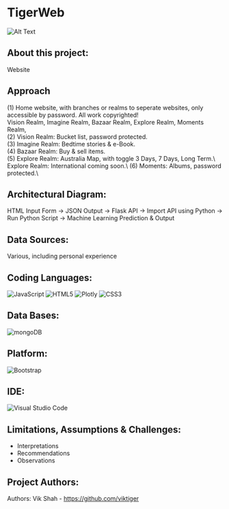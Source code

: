 # TigerWeb

![Alt Text](https://media.giphy.com/media/fp0MsYYaQQtQtCJXxr/giphy.gif)

## About this project:
Website

## Approach
(1) Home website, with branches or realms to seperate websites, only accessible by password. All work copyrighted!\
Vision Realm, Imagine Realm, Bazaar Realm, Explore Realm, Moments Realm,\
(2) Vision Realm: Bucket list, password protected.\
(3) Imagine Realm: Bedtime stories & e-Book.\
(4) Bazaar Realm: Buy & sell items.\
(5) Explore Realm: Australia Map, with toggle 3 Days, 7 Days, Long Term.\ 
Explore Realm: International coming soon.\ 
(6) Moments: Albums, password protected.\ 

## **Architectural Diagram:**
HTML Input Form → JSON Output → Flask API → Import API using Python → Run Python Script → Machine Learning Prediction & Output

## **Data Sources:**
Various, including personal experience



## **Coding Languages:**
![JavaScript](https://img.shields.io/badge/javascript-%23323330.svg?style=for-the-badge&logo=javascript&logoColor=%23F7DF1E)
![HTML5](https://img.shields.io/badge/html5-%23E34F26.svg?style=for-the-badge&logo=html5&logoColor=white)
![Plotly](https://img.shields.io/badge/Plotly-%233F4F75.svg?style=for-the-badge&logo=plotly&logoColor=white)
![CSS3](https://img.shields.io/badge/css3-%231572B6.svg?style=for-the-badge&logo=css3&logoColor=white)

## **Data Bases:**
![mongoDB](https://img.shields.io/badge/MongoDB-4EA94B?style=for-the-badge&logo=mongodb&logoColor=white)

## **Platform:**
![Bootstrap](https://img.shields.io/badge/bootstrap-%23563D7C.svg?style=for-the-badge&logo=bootstrap&logoColor=white)

## **IDE:**
![Visual Studio Code](https://img.shields.io/badge/Visual_Studio_Code-0078D4?style=for-the-badge&logo=visual%20studio%20code&logoColor=white)



## **Limitations, Assumptions & Challenges:**
- Interpretations 
- Recommendations 
- Observations

## **Project Authors:**
Authors:
Vik Shah - https://github.com/viktiger
